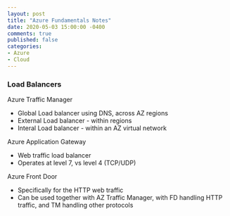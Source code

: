 ```yaml
---
layout: post
title: "Azure Fundamentals Notes"
date: 2020-05-03 15:00:00 -0400
comments: true
published: false
categories:
- Azure
- Cloud
---
```

### Load Balancers

Azure Traffic Manager
- Global Load balancer using DNS, across AZ regions
- External Load balancer - within regions
- Interal Load balancer - within an AZ virtual network


Azure Application Gateway
- Web traffic load balancer
- Operates at level 7, vs level 4 (TCP/UDP)


Azure Front Door
- Specifically for the HTTP web traffic
- Can be used together with AZ Traffic Manager, with FD handling HTTP traffic, and TM handling other protocols

